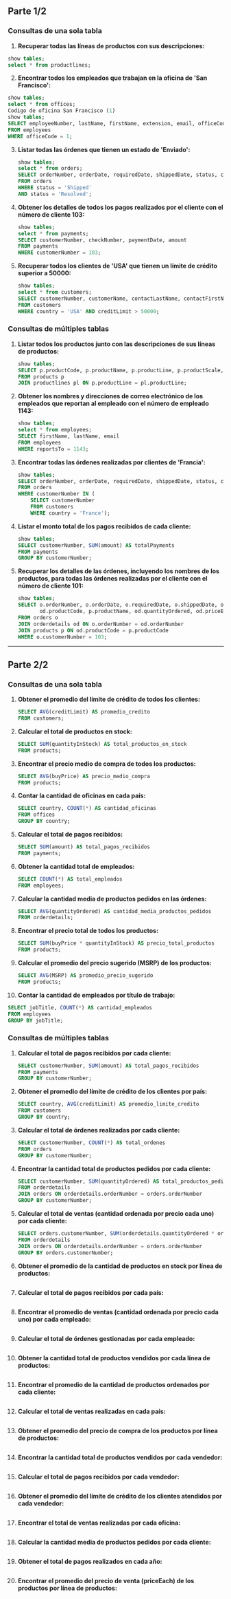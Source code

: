 ## Parte 1/2

### Consultas de una sola tabla

1. **Recuperar todas las líneas de productos con sus descripciones:**

```sql
show tables;
select * from productlines;
```



2. **Encontrar todos los empleados que trabajan en la oficina de 'San Francisco':**

```sql
show tables;
select * from offices;
Codigo de oficina San Francisco (1)
show tables;
SELECT employeeNumber, lastName, firstName, extension, email, officeCode, reportsTo, jobTitle
FROM employees
WHERE officeCode = 1;
```


3. **Listar todas las órdenes que tienen un estado de 'Enviado':**

   ```sql
   show tables;
   select * from orders;
   SELECT orderNumber, orderDate, requiredDate, shippedDate, status, comments, customerNumber
   FROM orders
   WHERE status = 'Shipped'
   AND status = 'Resolved';	
   ```

4. **Obtener los detalles de todos los pagos realizados por el cliente con el número de cliente 103:**

   ```sql
   show tables;
   select * from payments;
   SELECT customerNumber, checkNumber, paymentDate, amount
   FROM payments
   WHERE customerNumber = 103;
   ```

5. **Recuperar todos los clientes de 'USA' que tienen un límite de crédito superior a 50000:**

   ```sql
   show tables;
   select * from customers;
   SELECT customerNumber, customerName, contactLastName, contactFirstName, phone, addressLine1, addressLine2, city, state, postalCode, country, salesRepEmployeeNumber, creditLimit
   FROM customers
   WHERE country = 'USA' AND creditLimit > 50000;
   
   ```

### Consultas de múltiples tablas

1. **Listar todos los productos junto con las descripciones de sus líneas de productos:**

   ```sql
   show tables;
   SELECT p.productCode, p.productName, p.productLine, p.productScale, p.productVendor, p.productDescription, p.quantityInStock, p.buyPrice, p.MSRP, pl.textDescription
   FROM products p
   JOIN productlines pl ON p.productLine = pl.productLine;
   ```

2. **Obtener los nombres y direcciones de correo electrónico de los empleados que reportan al empleado con el número de empleado 1143:**

   ```sql
   show tables;
   select * from employees;
   SELECT firstName, lastName, email
   FROM employees
   WHERE reportsTo = 1143;
   ```

3. **Encontrar todas las órdenes realizadas por clientes de 'Francia':**

   ```sql
   show tables;
   SELECT orderNumber, orderDate, requiredDate, shippedDate, status, comments, customerNumber
   FROM orders
   WHERE customerNumber IN (
       SELECT customerNumber
       FROM customers
       WHERE country = 'France');
   ```

4. **Listar el monto total de los pagos recibidos de cada cliente:**

   ```sql
   show tables;
   SELECT customerNumber, SUM(amount) AS totalPayments
   FROM payments
   GROUP BY customerNumber;
   ```

5. **Recuperar los detalles de las órdenes, incluyendo los nombres de los productos, para todas las órdenes realizadas por el cliente con el número de cliente 101:**

   ```sql
   show tables;
   SELECT o.orderNumber, o.orderDate, o.requiredDate, o.shippedDate, o.status, o.comments, 
          od.productCode, p.productName, od.quantityOrdered, od.priceEach, od.orderLineNumber
   FROM orders o
   JOIN orderdetails od ON o.orderNumber = od.orderNumber
   JOIN products p ON od.productCode = p.productCode
   WHERE o.customerNumber = 103;
   ```



-------------------------------------------------------------------------------------------------------------------------------------------------------------------------------------------



## Parte 2/2

### Consultas de una sola tabla

1. **Obtener el promedio del límite de crédito de todos los clientes:**

   ```sql
   SELECT AVG(creditLimit) AS promedio_credito
   FROM customers;
   ```

2. **Calcular el total de productos en stock:**

   ```sql
   SELECT SUM(quantityInStock) AS total_productos_en_stock
   FROM products;
   ```

3. **Encontrar el precio medio de compra de todos los productos:**

   ```sql
   SELECT AVG(buyPrice) AS precio_medio_compra
   FROM products;
   ```

4. **Contar la cantidad de oficinas en cada país:**

   ```sql
   SELECT country, COUNT(*) AS cantidad_oficinas
   FROM offices
   GROUP BY country;
   ```

5. **Calcular el total de pagos recibidos:**

   ```sql
   SELECT SUM(amount) AS total_pagos_recibidos
   FROM payments;
   ```

6. **Obtener la cantidad total de empleados:**

   ```sql
   SELECT COUNT(*) AS total_empleados
   FROM employees;
   ```

7. **Calcular la cantidad media de productos pedidos en las órdenes:**

   ```sql
   SELECT AVG(quantityOrdered) AS cantidad_media_productos_pedidos
   FROM orderdetails;
   ```

8. **Encontrar el precio total de todos los productos:**

   ```sql
   SELECT SUM(buyPrice * quantityInStock) AS precio_total_productos
   FROM products;
   ```

9. **Calcular el promedio del precio sugerido (MSRP) de los productos:**

   ```sql
   SELECT AVG(MSRP) AS promedio_precio_sugerido
   FROM products;
   ```

10. **Contar la cantidad de empleados por título de trabajo:**

```sql
SELECT jobTitle, COUNT(*) AS cantidad_empleados
FROM employees
GROUP BY jobTitle;
```

### Consultas de múltiples tablas

1. **Calcular el total de pagos recibidos por cada cliente:**

   ```sql
   SELECT customerNumber, SUM(amount) AS total_pagos_recibidos
   FROM payments
   GROUP BY customerNumber;
   ```

2. **Obtener el promedio del límite de crédito de los clientes por país:**

   ```sql
   SELECT country, AVG(creditLimit) AS promedio_limite_credito
   FROM customers
   GROUP BY country;
   ```

3. **Calcular el total de órdenes realizadas por cada cliente:**

   ```sql
   SELECT customerNumber, COUNT(*) AS total_ordenes
   FROM orders
   GROUP BY customerNumber;
   ```

4. **Encontrar la cantidad total de productos pedidos por cada cliente:**

   ```sql
   SELECT customerNumber, SUM(quantityOrdered) AS total_productos_pedidos
   FROM orderdetails
   JOIN orders ON orderdetails.orderNumber = orders.orderNumber
   GROUP BY customerNumber;
   ```

5. **Calcular el total de ventas (cantidad ordenada por precio cada uno) por cada cliente:**

   ```sql
   SELECT orders.customerNumber, SUM(orderdetails.quantityOrdered * orderdetails.priceEach) AS total_ventas
   FROM orderdetails
   JOIN orders ON orderdetails.orderNumber = orders.orderNumber
   GROUP BY orders.customerNumber;
   ```

6. **Obtener el promedio de la cantidad de productos en stock por línea de productos:**

   ```
   
   ```

7. **Calcular el total de pagos recibidos por cada país:**

   ```
   
   ```

8. **Encontrar el promedio de ventas (cantidad ordenada por precio cada uno) por cada empleado:**

   ```
   
   ```

9. **Calcular el total de órdenes gestionadas por cada empleado:**

   ```
   
   ```

10. **Obtener la cantidad total de productos vendidos por cada línea de productos:**

    ```
    
    ```

11. **Encontrar el promedio de la cantidad de productos ordenados por cada cliente:**

    ```
    
    ```

12. **Calcular el total de ventas realizadas en cada país:**

    ```
    
    ```

13. **Obtener el promedio del precio de compra de los productos por línea de productos:**

    ```
    
    ```

14. **Encontrar la cantidad total de productos vendidos por cada vendedor:**

    ```sql
    
    ```

15. **Calcular el total de pagos recibidos por cada vendedor:**

    ```sql
    
    ```

16. **Obtener el promedio del límite de crédito de los clientes atendidos por cada vendedor:**

    ```sql
    
    ```

17. **Encontrar el total de ventas realizadas por cada oficina:**

    ```sql
    
    ```

18. **Calcular la cantidad media de productos pedidos por cada cliente:**

    ```sql
    
    ```

19. **Obtener el total de pagos realizados en cada año:**

    ```sql
    
    ```

20. **Encontrar el promedio del precio de venta (priceEach) de los productos por línea de productos:**

    ```sql
    
    ```